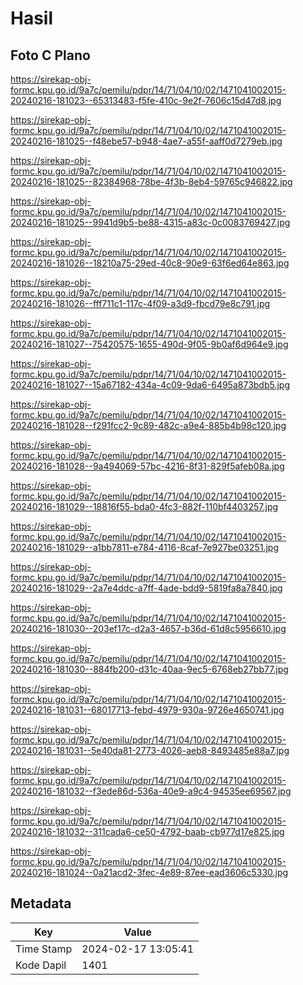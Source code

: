 # Hasil

## Foto C Plano

https://sirekap-obj-formc.kpu.go.id/9a7c/pemilu/pdpr/14/71/04/10/02/1471041002015-20240216-181023--65313483-f5fe-410c-9e2f-7606c15d47d8.jpg

https://sirekap-obj-formc.kpu.go.id/9a7c/pemilu/pdpr/14/71/04/10/02/1471041002015-20240216-181025--f48ebe57-b948-4ae7-a55f-aaff0d7279eb.jpg

https://sirekap-obj-formc.kpu.go.id/9a7c/pemilu/pdpr/14/71/04/10/02/1471041002015-20240216-181025--82384968-78be-4f3b-8eb4-59765c946822.jpg

https://sirekap-obj-formc.kpu.go.id/9a7c/pemilu/pdpr/14/71/04/10/02/1471041002015-20240216-181025--9941d9b5-be88-4315-a83c-0c0083769427.jpg

https://sirekap-obj-formc.kpu.go.id/9a7c/pemilu/pdpr/14/71/04/10/02/1471041002015-20240216-181026--18210a75-29ed-40c8-90e9-63f6ed64e863.jpg

https://sirekap-obj-formc.kpu.go.id/9a7c/pemilu/pdpr/14/71/04/10/02/1471041002015-20240216-181026--fff711c1-117c-4f09-a3d9-fbcd79e8c791.jpg

https://sirekap-obj-formc.kpu.go.id/9a7c/pemilu/pdpr/14/71/04/10/02/1471041002015-20240216-181027--75420575-1655-490d-9f05-9b0af6d964e9.jpg

https://sirekap-obj-formc.kpu.go.id/9a7c/pemilu/pdpr/14/71/04/10/02/1471041002015-20240216-181027--15a67182-434a-4c09-9da6-6495a873bdb5.jpg

https://sirekap-obj-formc.kpu.go.id/9a7c/pemilu/pdpr/14/71/04/10/02/1471041002015-20240216-181028--f291fcc2-9c89-482c-a9e4-885b4b98c120.jpg

https://sirekap-obj-formc.kpu.go.id/9a7c/pemilu/pdpr/14/71/04/10/02/1471041002015-20240216-181028--9a494069-57bc-4216-8f31-829f5afeb08a.jpg

https://sirekap-obj-formc.kpu.go.id/9a7c/pemilu/pdpr/14/71/04/10/02/1471041002015-20240216-181029--18816f55-bda0-4fc3-882f-110bf4403257.jpg

https://sirekap-obj-formc.kpu.go.id/9a7c/pemilu/pdpr/14/71/04/10/02/1471041002015-20240216-181029--a1bb7811-e784-4116-8caf-7e927be03251.jpg

https://sirekap-obj-formc.kpu.go.id/9a7c/pemilu/pdpr/14/71/04/10/02/1471041002015-20240216-181029--2a7e4ddc-a7ff-4ade-bdd9-5819fa8a7840.jpg

https://sirekap-obj-formc.kpu.go.id/9a7c/pemilu/pdpr/14/71/04/10/02/1471041002015-20240216-181030--203ef17c-d2a3-4657-b36d-61d8c5956610.jpg

https://sirekap-obj-formc.kpu.go.id/9a7c/pemilu/pdpr/14/71/04/10/02/1471041002015-20240216-181030--884fb200-d31c-40aa-9ec5-6768eb27bb77.jpg

https://sirekap-obj-formc.kpu.go.id/9a7c/pemilu/pdpr/14/71/04/10/02/1471041002015-20240216-181031--68017713-febd-4979-930a-9726e4650741.jpg

https://sirekap-obj-formc.kpu.go.id/9a7c/pemilu/pdpr/14/71/04/10/02/1471041002015-20240216-181031--5e40da81-2773-4026-aeb8-8493485e88a7.jpg

https://sirekap-obj-formc.kpu.go.id/9a7c/pemilu/pdpr/14/71/04/10/02/1471041002015-20240216-181032--f3ede86d-536a-40e9-a9c4-94535ee69567.jpg

https://sirekap-obj-formc.kpu.go.id/9a7c/pemilu/pdpr/14/71/04/10/02/1471041002015-20240216-181032--311cada6-ce50-4792-baab-cb977d17e825.jpg

https://sirekap-obj-formc.kpu.go.id/9a7c/pemilu/pdpr/14/71/04/10/02/1471041002015-20240216-181024--0a21acd2-3fec-4e89-87ee-ead3606c5330.jpg


## Metadata

| Key        | Value               |
| ---------- | ------------------- |
| Time Stamp | 2024-02-17 13:05:41 |
| Kode Dapil | 1401                |



